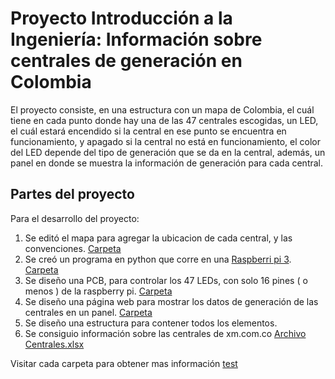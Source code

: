 # Proyecto Introducción a la Ingeniería: Información sobre centrales de generación en Colombia

El proyecto consiste, en una estructura con un mapa de Colombia, el cuál tiene en cada punto donde hay una de las 47 centrales escogidas, un LED, el cuál estará encendido si la central en ese punto se encuentra en funcionamiento, y apagado si la central no está en funcionamiento, el color del LED depende del tipo de generación que se da en la central, además, un panel en donde se muestra la información de generación para cada central.

## Partes del proyecto

Para el desarrollo del proyecto:
1. Se editó el mapa para agregar la ubicacion de cada central, y las convenciones. [Carpeta](1.%20Diseño%20mapa/)
2. Se creó un programa en python que corre en una [Raspberri pi 3](https://www.raspberrypi.org/products/raspberry-pi-3-model-b/). [Carpeta](2.%20Programación/)
3. Se diseño una PCB, para controlar los 47 LEDs, con solo 16 pines ( o menos ) de la raspberry pi. [Carpeta](3.%20PCB/)
4. Se diseño una página web para mostrar los datos de generación de las centrales en un panel. [Carpeta](4.%20Página%20web/)
5. Se diseño una estructura para contener todos los elementos.
6. Se consiguio información sobre las centrales de xm.com.co [Archivo Centrales.xlsx](Centrales.xlsx)

Visitar cada carpeta para obtener mas información
[test](4.%20Página%20web/)
